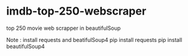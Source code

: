 # imdb-top-250-webscraper
top 250 movie web scrapper in beautifulSoup

Note : install requests and beatifulSoup4
pip install requests 
pip install beautifulSoup4
